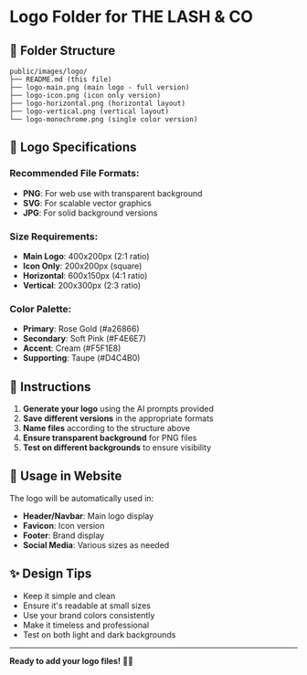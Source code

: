 # Logo Folder for THE LASH & CO

## 📁 Folder Structure
```
public/images/logo/
├── README.md (this file)
├── logo-main.png (main logo - full version)
├── logo-icon.png (icon only version)
├── logo-horizontal.png (horizontal layout)
├── logo-vertical.png (vertical layout)
└── logo-monochrome.png (single color version)
```

## 🎨 Logo Specifications

### **Recommended File Formats:**
- **PNG**: For web use with transparent background
- **SVG**: For scalable vector graphics
- **JPG**: For solid background versions

### **Size Requirements:**
- **Main Logo**: 400x200px (2:1 ratio)
- **Icon Only**: 200x200px (square)
- **Horizontal**: 600x150px (4:1 ratio)
- **Vertical**: 200x300px (2:3 ratio)

### **Color Palette:**
- **Primary**: Rose Gold (#a26866)
- **Secondary**: Soft Pink (#F4E6E7)
- **Accent**: Cream (#F5F1E8)
- **Supporting**: Taupe (#D4C4B0)

## 📝 Instructions

1. **Generate your logo** using the AI prompts provided
2. **Save different versions** in the appropriate formats
3. **Name files** according to the structure above
4. **Ensure transparent background** for PNG files
5. **Test on different backgrounds** to ensure visibility

## 🔧 Usage in Website

The logo will be automatically used in:
- **Header/Navbar**: Main logo display
- **Favicon**: Icon version
- **Footer**: Brand display
- **Social Media**: Various sizes as needed

## ✨ Design Tips

- Keep it simple and clean
- Ensure it's readable at small sizes
- Use your brand colors consistently
- Make it timeless and professional
- Test on both light and dark backgrounds

---

**Ready to add your logo files!** 🎨✨

